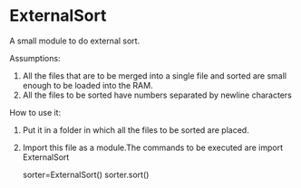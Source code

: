 # ExternalSort
A small module to do external sort. 

Assumptions:

1. All the files that are to be merged into a single file and sorted are small enough to be loaded into the RAM. 
2. All the files to be sorted have numbers separated by newline characters


How to use it:
1. Put it in a folder in which all the files to be sorted are placed.
2. Import this file as a module.The commands to be executed are
      import ExternalSort
        
      sorter=ExternalSort(<name of the output file>)
      sorter.sort()

